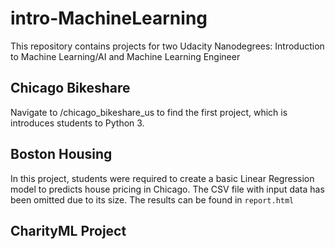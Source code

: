 # intro-MachineLearning
This repository contains projects for two Udacity Nanodegrees: Introduction to Machine Learning/AI and Machine Learning Engineer

## Chicago Bikeshare
Navigate to /chicago_bikeshare_us to find the first project, which is introduces students to Python 3.

## Boston Housing
In this project, students were required to create a basic Linear Regression model to predicts house pricing in Chicago. The CSV file with input data has been omitted due to its size. The results can be found in `report.html`

## CharityML Project
